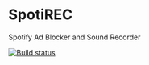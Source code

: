 # SpotiREC
Spotify Ad Blocker and Sound Recorder

[![Build status](https://ci.appveyor.com/api/projects/status/0vu3ge9riu1ukal9?svg=true)](https://ci.appveyor.com/project/NeoXeo185/spotirec)
